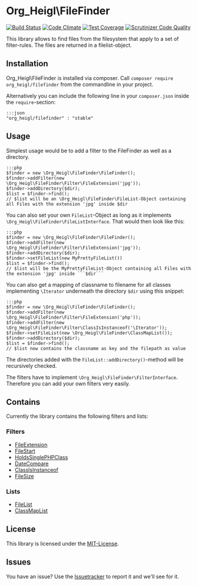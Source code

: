 # Org_Heigl\FileFinder

[![Build Status](https://travis-ci.org/heiglandreas/OrgHeiglFileFinder.svg?branch=master)](https://travis-ci.org/heiglandreas/OrgHeiglFileFinder)
[![Code Climate](https://codeclimate.com/github/heiglandreas/OrgHeiglFileFinder/badges/gpa.svg)](https://codeclimate.com/github/heiglandreas/OrgHeiglFileFinder)
[![Test Coverage](https://codeclimate.com/github/heiglandreas/OrgHeiglFileFinder/badges/coverage.svg)](https://codeclimate.com/github/heiglandreas/OrgHeiglFileFinder)
[![Scrutinizer Code Quality](https://scrutinizer-ci.com/g/heiglandreas/OrgHeiglFileFinder/badges/quality-score.png?b=master)](https://scrutinizer-ci.com/g/heiglandreas/OrgHeiglFileFinder/?branch=master)

This library allows to find files from the filesystem that apply to a set of filter-rules. The files are returned in a filelist-object.

## Installation

Org_Heigl\FileFinder is installed via composer. Call ```composer require org_heigl/filefinder``` from the commandline in your project.

Alternatively you can include the following line in your ```composer.json``` inside the ```require```-section:

    :::json
    "org_heigl/filefinder" : "stable"

## Usage

Simplest usage would be to add a filter to the FileFinder as well as a directory.

    :::php
    $finder = new \Org_Heigl\FileFinder\FileFinder();
    $finder->addFilter(new \Org_Heigl\FileFinder\Filter\FileExtension('jpg'));
    $finder->addDirectory($dir);
    $list = $finder->find();
    // $list will be an \Org_Heigl\FileFinder\FileList-Object containing all Files with the extension 'jpg' inside $dir

You can also set your own ```FileList```-Object as long as it implements
```\Org_Heigl\FileFinder\FileListInterface```. That would then look like this:

    :::php
    $finder = new \Org_Heigl\FileFinder\FileFinder();
    $finder->addFilter(new \Org_Heigl\FileFinder\Filter\FileExtension('jpg'));
    $finder->addDirectory($dir);
    $finder->setFileList(new MyPrettyFileList())
    $list = $finder->find();
    // $list will be the MyPrettyFileList-Object containing all Files with the extension 'jpg' inside ```$dir```

You can also get a mapping of classname to filename for all classes implementing ```\Iterator``` underneath the directory ```$dir``` using this snippet:

    :::php
    $finder = new \Org_Heigl\FileFinder\FileFinder();
    $finder->addFilter(new \Org_Heigl\FileFinder\Filter\FileExtension('php'));
    $finder->addFilter(new \Org_Heigl\FileFinder\Filter\ClassIsInstanceof('\Iterator'));
    $finder->setFileList(new \Org_Heigl\FileFinder\ClassMapList());
    $finder->addDirectory($dir);
    $list = $finder->find();
    // $list now contains the classname as key and the filepath as value

The directories added with the ```FileList::addDirectory()```-method will be recursively checked.

The filters have to implement ```\Org_Heigl\FileFinder\FilterInterface```. Therefore you can add your own filters very easily.

## Contains

Currently the library contains the following filters and lists:

### Filters

* [FileExtension](filters/fileExtension.md)
* [FileStart](filters/fileStart.md)
* [HoldsSinglePHPClass](filters/holdsSinglePHPClass.md)
* [DateCompare](filters/dateCompare.md)
* [ClassIsInstanceof](filters/classIsInstanceOf.md)
* [FileSize](filters/fileSize.md)

### Lists

* [FileList]( lists/fileList.md)
* [ClassMapList](lists/classMapList.md)

## License

This library is licensed under the [MIT-License](http://opensource.org/licenses/MIT).

## Issues

You have an issue? Use the [Issuetracker](https://github.com/heiglandreas/OrgHeiglFileFinder/issues) to report it and we'll see for it.